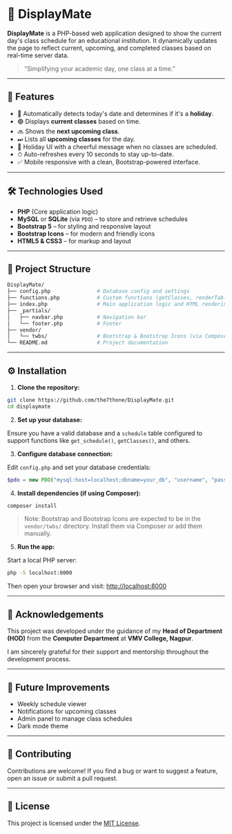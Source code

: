 # 📅 DisplayMate

**DisplayMate** is a PHP-based web application designed to show the current day's class schedule for an educational institution. It dynamically updates the page to reflect current, upcoming, and completed classes based on real-time server data.

> “Simplifying your academic day, one class at a time.”

---

## 🚀 Features

* 📆 Automatically detects today's date and determines if it's a **holiday**.
* 🟢 Displays **current classes** based on time.
* 🔜 Shows the **next upcoming class**.
* ⏭ Lists all **upcoming classes** for the day.
* 🎉 Holiday UI with a cheerful message when no classes are scheduled.
* ⏱ Auto-refreshes every 10 seconds to stay up-to-date.
* ✅ Mobile responsive with a clean, Bootstrap-powered interface.

---

## 🛠️ Technologies Used

* **PHP** (Core application logic)
* **MySQL** or **SQLite** (via `PDO`) – to store and retrieve schedules
* **Bootstrap 5** – for styling and responsive layout
* **Bootstrap Icons** – for modern and friendly icons
* **HTML5 & CSS3** – for markup and layout

---

## 📁 Project Structure

```bash
DisplayMate/
├── config.php               # Database config and settings
├── functions.php            # Custom functions (getClasses, renderTableRows, etc.)
├── index.php                # Main application logic and HTML rendering
├── _partials/
│   ├── navbar.php           # Navigation bar
│   └── footer.php           # Footer
├── vendor/
│   └── twbs/                # Bootstrap & Bootstrap Icons (via Composer or manual install)
└── README.md                # Project documentation
```

---

## ⚙️ Installation

1. **Clone the repository:**

```bash
git clone https://github.com/the7thone/DisplayMate.git
cd displaymate
```

2. **Set up your database:**

Ensure you have a valid database and a `schedule` table configured to support functions like `get_schedule()`, `getClasses()`, and others.

3. **Configure database connection:**

Edit `config.php` and set your database credentials:

```php
$pdo = new PDO("mysql:host=localhost;dbname=your_db", "username", "password");
```

4. **Install dependencies (if using Composer):**

```bash
composer install
```

> Note: Bootstrap and Bootstrap Icons are expected to be in the `vendor/twbs/` directory. Install them via Composer or add them manually.

5. **Run the app:**

Start a local PHP server:

```bash
php -S localhost:8000
```

Then open your browser and visit: [http://localhost:8000](http://localhost:8000)

---

## 🙌 Acknowledgements

This project was developed under the guidance of my **Head of Department (HOD)** from the **Computer Department** at
**VMV College, Nagpur**.

I am sincerely grateful for their support and mentorship throughout the development process.

---

## 📅 Future Improvements

* Weekly schedule viewer
* Notifications for upcoming classes
* Admin panel to manage class schedules
* Dark mode theme

---

## 🤝 Contributing

Contributions are welcome! If you find a bug or want to suggest a feature, open an issue or submit a pull request.

---

## 📄 License

This project is licensed under the [MIT License](LICENSE).
